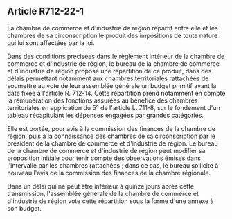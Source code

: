 Article R712-22-1
----
La chambre de commerce et d'industrie de région répartit entre elle et les
chambres de sa circonscription le produit des impositions de toute nature qui
lui sont affectées par la loi.

Dans des conditions précisées dans le règlement intérieur de la chambre de
commerce et d'industrie de région, le bureau de la chambre de commerce et
d'industrie de région propose une répartition de ce produit, dans des délais
permettant notamment aux chambres territoriales rattachées de soumettre au vote
de leur assemblée générale un budget primitif avant la date fixée à l'article R.
712-14. Cette répartition prend notamment en compte la rémunération des
fonctions assurées au bénéfice des chambres territoriales en application du 5°
de l'article L. 711-8, sur le fondement d'un tableau récapitulant les dépenses
engagées par grandes catégories.

Elle est portée, pour avis à la commission des finances de la chambre de région,
puis à la connaissance des chambres de sa circonscription par le président de la
chambre de commerce et d'industrie de région. Le bureau de la chambre de
commerce et d'industrie de région peut modifier sa proposition initiale pour
tenir compte des observations émises dans l'intervalle par les chambres
rattachées ; dans ce cas, le bureau sollicite à nouveau l'avis de la commission
des finances de la chambre régionale.

Dans un délai qui ne peut être inférieur à quinze jours après cette
transmission, l'assemblée générale de la chambre de commerce et d'industrie de
région vote cette répartition sous la forme d'une annexe à son budget.
